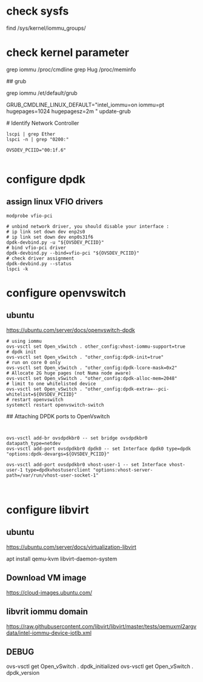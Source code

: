 # check sysfs

find /sys/kernel/iommu_groups/

# check kernel parameter

grep iommu /proc/cmdline
grep Hug /proc/meminfo


## grub

grep iommu /et/default/grub

GRUB_CMDLINE_LINUX_DEFAULT="intel_iommu=on iommu=pt hugepages=1024 hugepagesz=2m "
update-grub


# Identify Network Controller

``` shell
lscpi | grep Ether
lspci -n | grep "0200:"

OVSDEV_PCIID="00:1f.6"


```


# configure dpdk

## assign linux VFIO drivers

``` shell
modprobe vfio-pci

# unbind network driver, you should disable your interface : 
# ip link set down dev enp2s0
# ip link set down dev enp0s31f6
dpdk-devbind.py -u "${OVSDEV_PCIID}"
# bind vfio-pci driver
dpdk-devbind.py --bind=vfio-pci "${OVSDEV_PCIID}"
# check driver assignment
dpdk-devbind.py --status
lspci -k

```
# configure openvswitch

## ubuntu

https://ubuntu.com/server/docs/openvswitch-dpdk

```shell
# using iommu
ovs-vsctl set Open_vSwitch . other_config:vhost-iommu-support=true
# dpdk init
ovs-vsctl set Open_vSwitch . "other_config:dpdk-init=true"
# run on core 0 only
ovs-vsctl set Open_vSwitch . "other_config:dpdk-lcore-mask=0x2"
# Allocate 2G huge pages (not Numa node aware)
ovs-vsctl set Open_vSwitch . "other_config:dpdk-alloc-mem=2048"
# limit to one whitelisted device
ovs-vsctl set Open_vSwitch . "other_config:dpdk-extra=--pci-whitelist=${OVSDEV_PCIID}"
# restart openvswitch
systemctl restart openvswitch-switch
```


## Attaching DPDK ports to OpenVswitch


``` shell


ovs-vsctl add-br ovsdpdkbr0 -- set bridge ovsdpdkbr0 datapath_type=netdev
ovs-vsctl add-port ovsdpdkbr0 dpdk0 -- set Interface dpdk0 type=dpdk "options:dpdk-devargs=${OVSDEV_PCIID}"

ovs-vsctl add-port ovsdpdkbr0 vhost-user-1 -- set Interface vhost-user-1 type=dpdkvhostuserclient "options:vhost-server-path=/var/run/vhost-user-socket-1"



```

# configure libvirt

## ubuntu

https://ubuntu.com/server/docs/virtualization-libvirt

apt install qemu-kvm libvirt-daemon-system


## Download VM image

https://cloud-images.ubuntu.com/

## libvrit iommu domain

https://raw.githubusercontent.com/libvirt/libvirt/master/tests/qemuxml2argvdata/intel-iommu-device-iotlb.xml


## DEBUG

ovs-vsctl get Open_vSwitch . dpdk_initialized
ovs-vsctl get Open_vSwitch . dpdk_version

